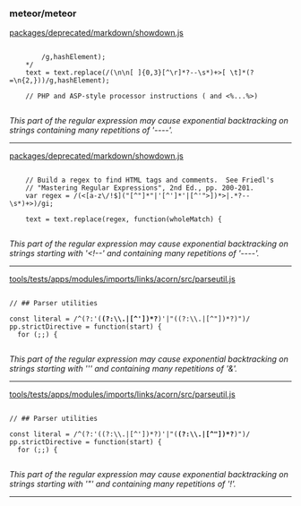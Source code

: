 ### meteor/meteor

[packages/deprecated/markdown/showdown.js](https://github.com/meteor/meteor/blob/53f3c4442d3542d3d2a012a854472a0d1bef9d12/packages/deprecated/markdown/showdown.js#L415-L415)

<pre><code class="javascript">
		/g,hashElement);
	*/
	text = text.replace(/(\n\n[ ]{0,3}<!(--<strong>[^\r]*?</strong>--\s*)+>[ \t]*(?=\n{2,}))/g,hashElement);

	// PHP and ASP-style processor instructions (<?...?> and <%...%>)

</code></pre>

*This part of the regular expression may cause exponential backtracking on strings containing many repetitions of '----'.*

----------------------------------------

[packages/deprecated/markdown/showdown.js](https://github.com/meteor/meteor/blob/53f3c4442d3542d3d2a012a854472a0d1bef9d12/packages/deprecated/markdown/showdown.js#L523-L523)

<pre><code class="javascript">
	// Build a regex to find HTML tags and comments.  See Friedl's
	// "Mastering Regular Expressions", 2nd Ed., pp. 200-201.
	var regex = /(<[a-z\/!$]("[^"]*"|'[^']*'|[^'">])*>|<!(--<strong>.*?</strong>--\s*)+>)/gi;

	text = text.replace(regex, function(wholeMatch) {

</code></pre>

*This part of the regular expression may cause exponential backtracking on strings starting with '<!--' and containing many repetitions of '----'.*

----------------------------------------

[tools/tests/apps/modules/imports/links/acorn/src/parseutil.js](https://github.com/meteor/meteor/blob/53f3c4442d3542d3d2a012a854472a0d1bef9d12/tools/tests/apps/modules/imports/links/acorn/src/parseutil.js#L9-L9)

<pre><code class="javascript">
// ## Parser utilities

const literal = /^(?:'(<strong>(?:\\.|[^'])*?</strong>)'|"((?:\\.|[^"])*?)")/
pp.strictDirective = function(start) {
  for (;;) {

</code></pre>

*This part of the regular expression may cause exponential backtracking on strings starting with ''' and containing many repetitions of '\&'.*

----------------------------------------

[tools/tests/apps/modules/imports/links/acorn/src/parseutil.js](https://github.com/meteor/meteor/blob/53f3c4442d3542d3d2a012a854472a0d1bef9d12/tools/tests/apps/modules/imports/links/acorn/src/parseutil.js#L9-L9)

<pre><code class="javascript">
// ## Parser utilities

const literal = /^(?:'((?:\\.|[^'])*?)'|"(<strong>(?:\\.|[^"])*?</strong>)")/
pp.strictDirective = function(start) {
  for (;;) {

</code></pre>

*This part of the regular expression may cause exponential backtracking on strings starting with '"' and containing many repetitions of '\!'.*

----------------------------------------
